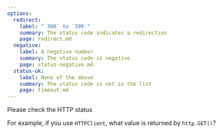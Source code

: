 ```yaml
---
options:
  redirect:
    label: "`300` to `399`"
    summary: The status code indicates a redirection
    page: redirect.md
  negative:
    label: A negative number
    summary: The status code is negative
    page: status-negative.md
  status-ok:
    label: None of the above
    summary: The status code is not in the list
    page: timeout.md
---
```


Please check the HTTP status

For example, if you use `HTTPClient`, what value is returned by `http.GET()`?